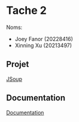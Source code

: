 # Tache 2

Noms:
* Joey Fanor (20228416)
* Xinning Xu (20213497)

## Projet

[JSoup](https://github.com/haskaalo/jsoup)

## Documentation

[Documentation](https://github.com/haskaalo/jsoup/blob/master/.github/workflows/DOCUMENTATION_TEST.md)

